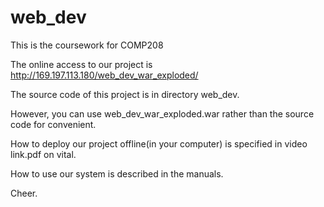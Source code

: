 # web_dev
This is the coursework for COMP208  

The online access to our project is http://169.197.113.180/web_dev_war_exploded/  

The source code of this project is in directory web_dev.  

However, you can use web_dev_war_exploded.war rather than the source code for convenient.  

How to deploy our project offline(in your computer) is specified in video link.pdf on vital.  

How to use our system is described in the manuals.  


Cheer.  
 
